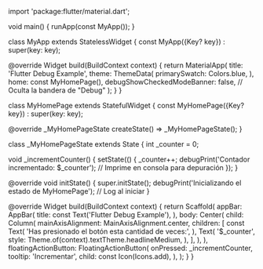 import 'package:flutter/material.dart';

void main() { runApp(const MyApp()); }

class MyApp extends StatelessWidget { const MyApp({Key? key}) : super(key: key);

@override Widget build(BuildContext context) { return MaterialApp( title: 'Flutter Debug Example', theme: ThemeData( primarySwatch: Colors.blue, ), home: const MyHomePage(), debugShowCheckedModeBanner: false, // Oculta la bandera de "Debug" ); } }

class MyHomePage extends StatefulWidget { const MyHomePage({Key? key}) : super(key: key);

@override _MyHomePageState createState() => _MyHomePageState(); }

class _MyHomePageState extends State { int _counter = 0;

void _incrementCounter() { setState(() { _counter++; debugPrint('Contador incrementado: $_counter'); // Imprime en consola para depuración }); }

@override void initState() { super.initState(); debugPrint('Inicializando el estado de MyHomePage'); // Log al iniciar }

@override Widget build(BuildContext context) { return Scaffold( appBar: AppBar( title: const Text('Flutter Debug Example'), ), body: Center( child: Column( mainAxisAlignment: MainAxisAlignment.center, children: [ const Text( 'Has presionado el botón esta cantidad de veces:', ), Text( '$_counter', style: Theme.of(context).textTheme.headlineMedium, ), ], ), ), floatingActionButton: FloatingActionButton( onPressed: _incrementCounter, tooltip: 'Incrementar', child: const Icon(Icons.add), ), ); } }
